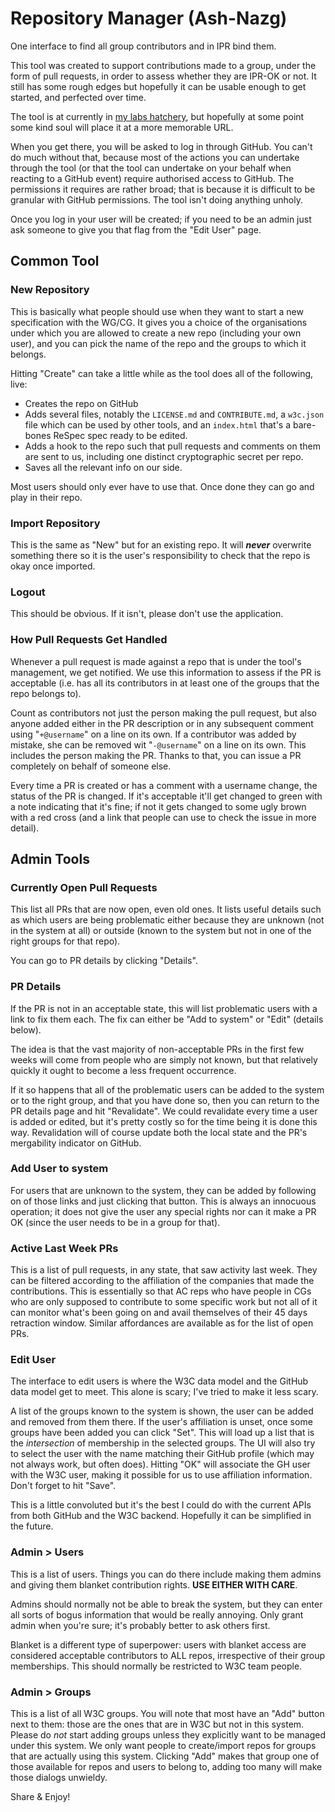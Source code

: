 
# Repository Manager (Ash-Nazg)

One interface to find all group contributors and in IPR bind them.

This tool was created to support contributions made to a group, under the form of pull requests, in
order to assess whether they are IPR-OK or not. It still has some rough edges but hopefully it can
be usable enough to get started, and perfected over time.

The tool is at currently in [my labs hatchery](https://labs.w3.org/hatchery/ash-nazg/), but 
hopefully at some point some kind soul will place it at a more memorable URL.

When you get there, you will be asked to log in through GitHub. You can't do much without that, 
because most of the actions you can undertake through the tool (or that the tool can undertake on
your behalf when reacting to a GitHub event) require authorised access to GitHub. The permissions
it requires are rather broad; that is because it is difficult to be granular with GitHub 
permissions. The tool isn't doing anything unholy.

Once you log in your user will be created; if you need to be an admin just ask someone to give you
that flag from the "Edit User" page.

## Common Tool

### New Repository

This is basically what people should use when they want to start a new specification with the WG/CG.
It gives you a choice of the organisations under which you are allowed to create a new repo
(including  your own user), and you can pick the name of the repo and the groups to which it 
belongs.

Hitting "Create" can take a little while as the tool does all of the following, live:

* Creates the repo on GitHub
* Adds several files, notably the `LICENSE.md` and `CONTRIBUTE.md`, a `w3c.json` file which can be
  used by other tools, and an `index.html` that's a bare-bones ReSpec spec ready to be edited.
* Adds a hook to the repo such that pull requests and comments on them are sent to us, including one
  distinct cryptographic secret per repo.
* Saves all the relevant info on our side.

Most users should only ever have to use that. Once done they can go and play in their repo.

### Import Repository

This is the same as "New" but for an existing repo. It will ***never*** overwrite something there so
it is the user's responsibility to check that the repo is okay once imported.

### Logout

This should be obvious. If it isn't, please don't use the application.

### How Pull Requests Get Handled

Whenever a pull request is made against a repo that is under the tool's management, we get notified. 
We use this information to assess if the PR is acceptable (i.e. has all its contributors in at least 
one of the groups that the repo belongs to).

Count as contributors not just the person making the pull request, but also anyone added either in 
the PR description or in any subsequent comment using "`+@username`" on a line on its own. If a 
contributor was added by mistake, she can be removed wit "`-@username`" on a line on its own. This
includes the person making the PR. Thanks to that, you can issue a PR completely on behalf of 
someone else.

Every time a PR is created or has a comment with a username change, the status of the PR is changed. 
If it's acceptable it'll get changed to green with a note indicating that it's fine; if not it gets
changed to some ugly brown with a red cross (and a link that people can use to check the issue in 
more detail).


## Admin Tools

### Currently Open Pull Requests

This list all PRs that are now open, even old ones. It lists useful details such as which users are 
being problematic either because they are unknown (not in the system at all) or outside (known to 
the system but not in one of the right groups for that repo).

You can go to PR details by clicking "Details".

### PR Details

If the PR is not in an acceptable state, this will list problematic users with a link to fix them 
each. The fix can either be "Add to system" or "Edit" (details below).

The idea is that the vast majority of non-acceptable PRs in the first few weeks will come from 
people who are simply not known, but that relatively quickly it ought to become a less frequent 
occurrence.

If it so happens that all of the problematic users can be added to the system or to the right group, 
and that you have done so, then you can return to the PR details page and hit "Revalidate". We could 
revalidate every time a user is added or edited, but it's pretty costly so for the time being it is 
done this way. Revalidation will of course update both the local state and the PR's mergability 
indicator on GitHub.

### Add User to system

For users that are unknown to the system, they can be added by following on of those links and just
clicking that button. This is always an innocuous operation; it does not give the user any special 
rights nor can it make a PR OK (since the user needs to be in a group for that).

### Active Last Week PRs

This is a list of pull requests, in any state, that saw activity last week. They can be filtered 
according to the affiliation of the companies that made the contributions. This is essentially so 
that AC reps who have people in CGs who are only supposed to contribute to some specific work but 
not all of it can monitor what's been going on and avail themselves of their 45 days retraction 
window. Similar affordances are available as for the list of open PRs.

### Edit User

The interface to edit users is where the W3C data model and the GitHub data model get to meet. This 
alone is scary; I've tried to make it less scary.

A list of the groups known to the system is shown, the user can be added and removed from them 
there. If the user's affiliation is unset, once some groups have been added you can click "Set". 
This will load up a list that is the *intersection* of membership in the selected groups. The UI 
will also try to select the user with the name matching their GitHub profile (which may not always 
work, but often does). Hitting "OK" will associate the GH user with the W3C user, making it possible 
for us to use affiliation information. Don't forget to hit "Save".

This is a little convoluted but it's the best I could do with the current APIs from both GitHub and 
the W3C backend. Hopefully it can be simplified in the future.

### Admin > Users

This is a list of users. Things you can do there include making them admins and giving them blanket 
contribution rights. **USE EITHER WITH CARE**.

Admins should normally not be able to break the system, but they can enter all sorts of bogus 
information that would be really annoying. Only grant admin when you're sure; it's probably better 
to ask others first.

Blanket is a different type of superpower: users with blanket access are considered acceptable 
contributors to ALL repos, irrespective of their group memberships. This should normally be 
restricted to W3C team people.

### Admin > Groups

This is a list of all W3C groups. You will note that most have an "Add" button next to them: those 
are the ones that are in W3C but not in this system. Please do *not* start adding groups unless they 
explicitly want to be managed under this system. We only want people to create/import repos for 
groups that are actually using this system. Clicking "Add" makes that group one of those available 
for repos and users to belong to, adding too many will make those dialogs unwieldy.

Share & Enjoy!
